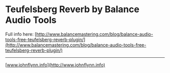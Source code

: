 Teufelsberg Reverb by Balance Audio Tools
===

Full info here: [http://www.balancemastering.com/blog/balance-audio-tools-free-teufelsberg-reverb-plugin/](http://www.balancemastering.com/blog/balance-audio-tools-free-teufelsberg-reverb-plugin/)

---

[www.johnflynn.info](http://www.johnflynn.info)
